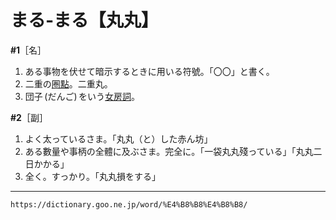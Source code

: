 # まる‐まる【丸丸】

**\#1**［名］
1.  ある事物を伏せて暗示するときに用いる符號。「〇〇」と書く。
2.  二重の[圏點](/word/%E5%9C%8F%E7%82%B9/#jn-70493)。二重丸。
3.  団子 (だんご) をいう[女房詞](/word/%E5%A5%B3%E6%88%BF%E8%A9%9E/#jn-168525)。
    

**\#2**［副］
1.  よく太っているさま。「丸丸（と）した赤ん坊」
2.  ある數量や事柄の全體に及ぶさま。完全に。「一袋丸丸殘っている」「丸丸二日かかる」
3.  全く。すっかり。「丸丸損をする」

---
`https://dictionary.goo.ne.jp/word/%E4%B8%B8%E4%B8%B8/`